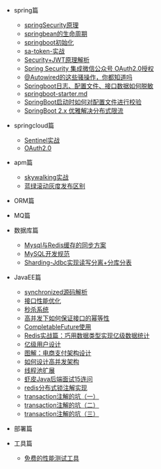 



* spring篇

  * [springSecurity原理](spring/security/springsecurity.md)
  * [springbean的生命周期](spring/springboot/springbean.md)
  * [springboot初始化](spring/springboot/springboot初始化.md)
  * [sa-token-实战](spring/security/sa-token-实战.md)
  * [Security+JWT原理解析](spring/security/Security+JWT原理解析.md)
  * [Spring Security 集成微信公众号 OAuth2.0授权](spring/security/SpringSecurity集成微信公众号OAuth2.0授权.md)
  * [@Autowired的这些骚操作，你都知道吗](spring/springboot/@Autowired的这些骚操作，你都知道吗？.md)
  * [Springboot日志、配置文件、接口数据如何脱敏](spring/springboot/Springboot日志、配置文件、接口数据如何脱敏？.md)
  * [springboot-starter.md](spring/springboot/springboot-starter.md)
  * [SpringBoot启动时如何对配置文件进行校验](spring/springboot/SpringBoot启动时如何对配置文件进行校验.md)
  * [SpringBoot 2.x 优雅解决分布式限流](spring/springboot/SpringBoot2.x优雅解决分布式限流.md)

* springcloud篇
  
  * [Sentinel实战](spring/springcloud/Sentinel实战.md)
  * [OAuth2.0](spring/security/OAuth2.0.md)

* apm篇
  
  * [skywalking实战](apm/skywalking实战.md)
  * [蓝绿滚动灰度发布区别](apm/蓝绿滚动灰度发布区别.md)

* ORM篇

  
 
* MQ篇

 

* 数据库篇
  * [Mysql与Redis缓存的同步方案](db/Mysql与Redis缓存的同步方案.md)
  * [MySQL开发规范](db/MySQL开发规范.md)
  * [Sharding-Jdbc实现读写分离+分库分表](db/Sharding-Jdbc实现读写分离+分库分表.md)

* JavaEE篇
  * [synchronized源码解析](javaee/synchronized.md)
  * [接口性能优化](javaee/接口性能优化.md)
  * [秒杀系统](javaee/秒杀系统.md)
  * [高并发下如何保证接口的幂等性](javaee/高并发下如何保证接口的幂等性.md)
  * [CompletableFuture使用](javaee/CompletableFuture使用.md)
  * [Redis实战篇：巧用数据类型实现亿级数据统计](javaee/Redis实战篇：巧用数据类型实现亿级数据统计.md)
  * [亿级用户设计](javaee/亿级用户设计.md)
  * [图解：电商支付架构设计](javaee/图解：电商支付架构设计.md)
  * [如何设计高并发架构](javaee/如何设计高并发架构.md)
  * [线程池扩展](javaee/线程池扩展.md)
  * [虾皮Java后端面试15连问](javaee/虾皮Java后端面试15连问.md)
  * [redis分布式锁注解实现](javaee/redis分布式锁注解实现.md)
  * [transaction注解的坑（一）](javaee/transaction注解的坑（一）.md)
  * [transaction注解的坑（二）](javaee/transaction注解的坑（二）.md)
  * [transaction注解的坑（三）](javaee/transaction注解的坑（三）.md)
 

* 部署篇

* 工具篇
  * [免费的性能测试工具](tools/免费的性能测试工具.md)
